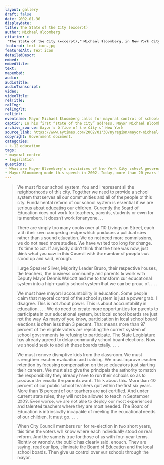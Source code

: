 ```yaml
--- 
layout: gallery
draft: false
date: 2002-01-30
displaydate: 
title: The State of the City (excerpt) 
author: Michael Bloomberg
citation: >
 "The State of the City (excerpt)," Michael Bloomberg, in New York City Civil Rights History Project, Accessed: [Month Day, Year], https://nyccivilrightshistory.org/gallery/state-of-the-city.
featured: text-icon.jpg
featuredAlt: Text icon
detailedDescr: 
embed: 
embedTitle: 
text: 
mapembed: 
audio: 
audioTitle: 
audioTranscript: 
video: 
videoTitle: 
relTitle: 
relImg: 
relImgAlt: 
relLink: 
eventname: Mayor Michael Bloomberg calls for mayoral control of schools.
caption: In his first “state of the city” address, Mayor Michael Bloomberg called for the end of the Board of Education and for the beginning of mayoral control of schools.
archive_source: Mayor's Office of the City of New York
source_link: https://www.nytimes.com/2002/01/30/nyregion/mayor-michael-r-bloombergs-state-of-the-city-address.html
copyright: Government document. 
categories: 
- k-12 education
tags: 
- mayoral control
- legislation
questions: 
- What are Mayor Bloomberg’s criticisms of New York City school governance before mayoral control? Do you agree that mayoral control is the appropriate solution for these problems? What other possible solutions come to mind? 
- Mayor Bloomberg made this speech in 2002. Today, more than 20 years later, what of his criticisms of NYC schools are still accurate?
--- 
```


>We must fix our school system. You and I represent all the neighborhoods of this city. Together we need to provide a school system that serves all our communities and all of the people of this city. Fundamental reform of our school system is essential if we are serious about educating our children. Currently the Board of Education does not work for teachers, parents, students or even for its members. It doesn't work for anyone. . .
>
>There are simply too many cooks over at 110 Livingston Street, each with their own competing recipe which produces a political stew rather than a sound education. We do not need more commissions, we do not need more studies. We have waited too long for change. It's time to act. If anybody didn't think that the time was now, just think what you saw in this Council with the number of people that stood up and said, enough.
>
>I urge Speaker Silver, Majority Leader Bruno, their respective houses, the teachers, the business community and parents to work with Deputy Mayor Dennis Walcott and me to transform our educational system into a high-quality school system that we can be proud of. . . .
>
>We must have mayoral accountability in education. Some people claim that mayoral control of the school system is just a power grab. I disagree. This is not about power. This is about accountability in education. . . . We do need to create more opportunities for parents to participate in our educational system, but local school boards are just not the way. As many of you know, participation in local school board elections is often less than 3 percent. That means more than 97 percent of the eligible voters are rejecting the current system of school governments by refusing to participate. The State Legislature has already agreed to delay community school board elections. Now we should seek to abolish these boards totally. . . .
>
>We must remove disruptive kids from the classroom. We must strengthen teacher evaluation and training. We must improve teacher retention by focusing compensation on those educators just starting their careers. We must also give the principals the authority to match the responsibility they already have to run their schools so as to produce the results the parents want. Think about this: More than 40 percent of our public school teachers quit within the first six years. More than 15 percent of our teachers are not certified. And under current state rules, they will not be allowed to teach in September 2003. Even worse, we are not able to deploy our most experienced and talented teachers where they are most needed. The Board of Education is intrinsically incapable of meeting the educational needs of our children. It must go. . . .
>
>When City Council members run for re-election in two short years, this time the voters will know where each individually stood on real reform. And the same is true for those of us with four-year terms. Rightly or wrongly, the public has clearly said, enough. They are saying, read our lips, eliminate the Board of Education and the local school boards. Then give us control over our schools through the mayor.
